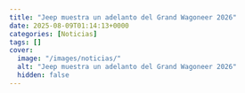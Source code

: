 ```yaml
---
title: "Jeep muestra un adelanto del Grand Wagoneer 2026"
date: 2025-08-09T01:14:13+0000
categories: [Noticias]
tags: []
cover:
  image: "/images/noticias/"
  alt: "Jeep muestra un adelanto del Grand Wagoneer 2026"
  hidden: false
---
```



